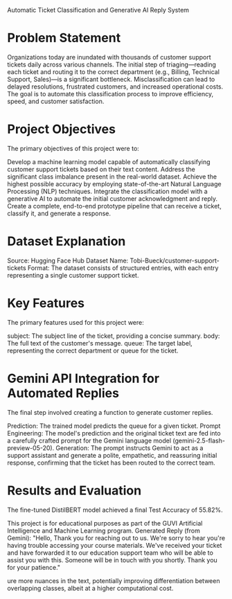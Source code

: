 Automatic Ticket Classification and Generative AI Reply System

# Problem Statement
Organizations today are inundated with thousands of customer support tickets daily across various channels. The initial step of triaging—reading each ticket and routing it to the correct department (e.g., Billing, Technical Support, Sales)—is a significant bottleneck. Misclassification can lead to delayed resolutions, frustrated customers, and increased operational costs. The goal is to automate this classification process to improve efficiency, speed, and customer satisfaction.

# Project Objectives
The primary objectives of this project were to:

Develop a machine learning model capable of automatically classifying customer support tickets based on their text content.
Address the significant class imbalance present in the real-world dataset.
Achieve the highest possible accuracy by employing state-of-the-art Natural Language Processing (NLP) techniques.
Integrate the classification model with a generative AI to automate the initial customer acknowledgment and reply.
Create a complete, end-to-end prototype pipeline that can receive a ticket, classify it, and generate a response.

# Dataset Explanation
Source: Hugging Face Hub
Dataset Name: Tobi-Bueck/customer-support-tickets
Format: The dataset consists of structured entries, with each entry representing a single customer support ticket.

# Key Features
The primary features used for this project were:

subject: The subject line of the ticket, providing a concise summary.
body: The full text of the customer's message.
queue: The target label, representing the correct department or queue for the ticket.

# Gemini API Integration for Automated Replies
The final step involved creating a function to generate customer replies.

Prediction: The trained model predicts the queue for a given ticket.
Prompt Engineering: The model's prediction and the original ticket text are fed into a carefully crafted prompt for the Gemini language model (gemini-2.5-flash-preview-05-20).
Generation: The prompt instructs Gemini to act as a support assistant and generate a polite, empathetic, and reassuring initial response, confirming that the ticket has been routed to the correct team.

# Results and Evaluation

The fine-tuned DistilBERT model achieved a final Test Accuracy of 55.82%.

This project is for educational purposes as part of the GUVI Artificial Intelligence and Machine Learning program.
Generated Reply (from Gemini): "Hello, Thank you for reaching out to us. We're sorry to hear you're having trouble accessing your course materials. We've received your ticket and have forwarded it to our education support team who will be able to assist you with this. Someone will be in touch with you shortly. Thank you for your patience."

ure more nuances in the text, potentially improving differentiation between overlapping classes, albeit at a higher computational cost.
